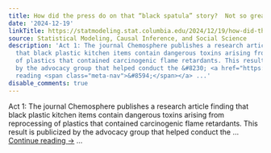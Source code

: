 ```yaml
---
title: How did the press do on that “black spatula” story?  Not so great.
date: '2024-12-19'
linkTitle: https://statmodeling.stat.columbia.edu/2024/12/19/how-did-the-press-do-on-that-black-spatula-story/
source: Statistical Modeling, Causal Inference, and Social Science
description: 'Act 1: The journal Chemosphere publishes a research article finding
  that black plastic kitchen items contain dangerous toxins arising from reprocessing
  of plastics that contained carcinogenic flame retardants. This result is publicized
  by the advocacy group that helped conduct the &#8230; <a href="https://statmodeling.stat.columbia.edu/2024/12/19/how-did-the-press-do-on-that-black-spatula-story/">Continue
  reading <span class="meta-nav">&#8594;</span></a> ...'
disable_comments: true
---
```

Act 1: The journal Chemosphere publishes a research article finding that black plastic kitchen items contain dangerous toxins arising from reprocessing of plastics that contained carcinogenic flame retardants. This result is publicized by the advocacy group that helped conduct the &#8230; <a href="https://statmodeling.stat.columbia.edu/2024/12/19/how-did-the-press-do-on-that-black-spatula-story/">Continue reading <span class="meta-nav">&#8594;</span></a> ...